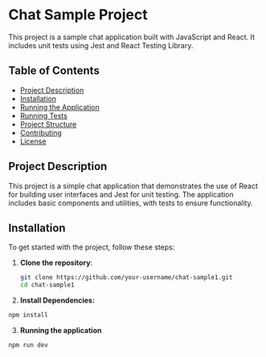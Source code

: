 # Chat Sample Project

This project is a sample chat application built with JavaScript and React. It includes unit tests using Jest and React Testing Library.

## Table of Contents

- [Project Description](#project-description)
- [Installation](#installation)
- [Running the Application](#running-the-application)
- [Running Tests](#running-tests)
- [Project Structure](#project-structure)
- [Contributing](#contributing)
- [License](#license)

## Project Description

This project is a simple chat application that demonstrates the use of React for building user interfaces and Jest for unit testing. The application includes basic components and utilities, with tests to ensure functionality.

## Installation

To get started with the project, follow these steps:

1. **Clone the repository**:
   ```sh
   git clone https://github.com/your-username/chat-sample1.git
   cd chat-sample1
   ```

2. **Install Dependencies:**
```sh
npm install
```

3.  **Running the application**
```sh
npm run dev
```